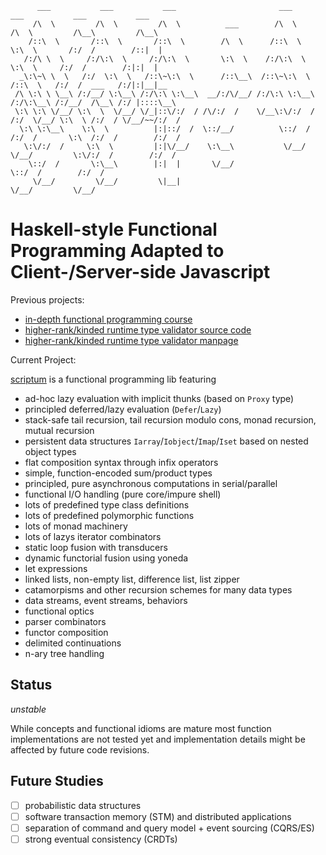 ```
      ___           ___           ___                       ___           ___           ___           ___     
     /\  \         /\  \         /\  \          ___        /\  \         /\  \         /\__\         /\__\    
    /::\  \       /::\  \       /::\  \        /\  \      /::\  \        \:\  \       /:/  /        /::|  |   
   /:/\ \  \     /:/\:\  \     /:/\:\  \       \:\  \    /:/\:\  \        \:\  \     /:/  /        /:|:|  |   
  _\:\~\ \  \   /:/  \:\  \   /::\~\:\  \      /::\__\  /::\~\:\  \       /::\  \   /:/  /  ___   /:/|:|__|__ 
 /\ \:\ \ \__\ /:/__/ \:\__\ /:/\:\ \:\__\  __/:/\/__/ /:/\:\ \:\__\     /:/\:\__\ /:/__/  /\__\ /:/ |::::\__\
 \:\ \:\ \/__/ \:\  \  \/__/ \/_|::\/:/  / /\/:/  /    \/__\:\/:/  /    /:/  \/__/ \:\  \ /:/  / \/__/~~/:/  /
  \:\ \:\__\    \:\  \          |:|::/  /  \::/__/          \::/  /    /:/  /       \:\  /:/  /        /:/  / 
   \:\/:/  /     \:\  \         |:|\/__/    \:\__\           \/__/     \/__/         \:\/:/  /        /:/  /  
    \::/  /       \:\__\        |:|  |       \/__/                                    \::/  /        /:/  /   
     \/__/         \/__/         \|__|                                                 \/__/         \/__/    
```                                   


# Haskell-style Functional Programming Adapted to Client-/Server-side Javascript

Previous projects:

* [in-depth functional programming course](https://github.com/kongware/scriptum/blob/7172eb77cbd494938eb3ded6ab402ee81bd23555/course/ch-001.md)
* [higher-rank/kinded runtime type validator source code](https://github.com/kongware/scriptum/blob/master/src/validator.js)
* [higher-rank/kinded runtime type validator manpage](https://github.com/kongware/scriptum/blob/7172eb77cbd494938eb3ded6ab402ee81bd23555/validator.md)

Current Project:

[scriptum](https://github.com/kongware/scriptum/blob/master/scriptum.js) is a functional programming lib featuring

* ad-hoc lazy evaluation with implicit thunks (based on `Proxy` type)
* principled deferred/lazy evaluation (`Defer`/`Lazy`)
* stack-safe tail recursion, tail recursion modulo cons, monad recursion, mutual recursion
* persistent data structures `Iarray`/`Iobject`/`Imap`/`Iset` based on nested object types
* flat composition syntax through infix operators
* simple, function-encoded sum/product types
* principled, pure asynchronous computations in serial/parallel
* functional I/O handling (pure core/impure shell)
* lots of predefined type class definitions
* lots of predefined polymorphic functions
* lots of monad machinery
* lots of lazys iterator combinators
* static loop fusion with transducers
* dynamic functorial fusion using yoneda
* let expressions
* linked lists, non-empty list, difference list, list zipper
* catamorpisms and other recursion schemes for many data types
* data streams, event streams, behaviors
* functional optics
* parser combinators
* functor composition
* delimited continuations
* n-ary tree handling

## Status

_unstable_

While concepts and functional idioms are mature most function implementations are not tested yet and implementation details might be affected by future code revisions.

## Future Studies

- [ ] probabilistic data structures
- [ ] software transaction memory (STM) and distributed applications
- [ ] separation of command and query model + event sourcing (CQRS/ES)
- [ ] strong eventual consistency (CRDTs)
